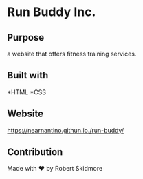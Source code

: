 # Run Buddy Inc. 

## Purpose 
a website that offers fitness training services. 

## Built with 
*HTML
*CSS

## Website 
https://nearnantino.githun.io./run-buddy/

## Contribution
Made with ❤️ by Robert Skidmore
